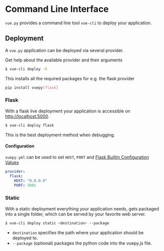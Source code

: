 # Command Line Interface

`vue.py` provides a command line tool `vue-cli` to deploy your application.

## Deployment
A `vue.py` application can be deployed via several provider.

Get help about the available provider and their arguments
```bash
$ vue-cli deploy -h
```

This installs all the required packages for e.g. the flask provider
```bash
pip install vuepy[flask]
```

### Flask
With a flask live deployment your application is accessible on
[http://localhost:5000](http://localhost:5000).
```bash
$ vue-cli deploy flask
```
This is the best deployment method when debugging.

#### Configuration
`vuepy.yml` can be used to set `HOST`, `PORT` and [Flask Builtin Configuration Values](https://flask.palletsprojects.com/en/2.0.x/config/#builtin-configuration-values)
```yaml
provider:
  flask:
    HOST: "0.0.0.0"
    PORT: 5001
```

### Static
With a static deployment everything your application needs,
gets packaged into a single folder,
which can be served by your favorite web server.
```bash
$ vue-cli deploy static <destination> --package
```
* `destination` specifies the path where your application should be deployed to.
* `--package` (optional) packages the python code into the vuepy.js file.

